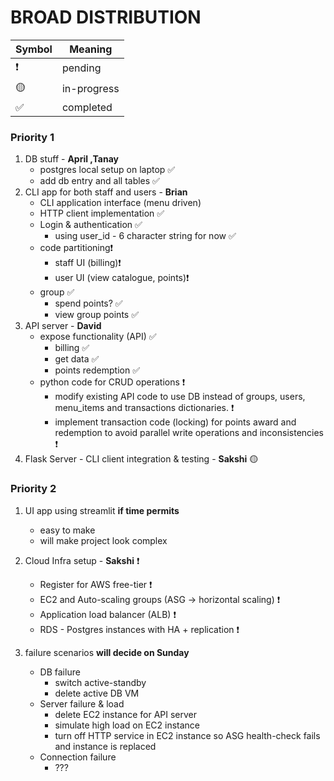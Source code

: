# BROAD DISTRIBUTION


| Symbol | Meaning |
| --- | --- |
| ❗ | pending |
| 🟡 | in-progress |
| ✅ | completed |

### Priority 1
1. DB stuff - **April ,Tanay**
    * postgres local setup on laptop ✅
    * add db entry and all tables ✅
2. CLI app for both staff and users - **Brian**
    * CLI application interface (menu driven)                   
    * HTTP client implementation ✅
    * Login & authentication ✅
        + using user_id - 6 character string for now ✅
    * code partitioning❗
        + staff UI (billing)❗
        + user UI (view catalogue, points)❗
    * group ✅
        + spend points?  ✅
        + view group points ✅
3. API server - **David**
    * expose functionality (API) ✅
        + billing ✅
        + get data ✅
        + points redemption ✅
    * python code for CRUD operations ❗
        + modify existing API code to use DB instead of groups, users, menu_items and transactions dictionaries. ❗
        + implement transaction code (locking) for points award and redemption to avoid parallel write operations and inconsistencies ❗
4. Flask Server - CLI client integration & testing - **Sakshi** 🟡

### Priority 2
1. UI app using streamlit **if time permits**
    * easy to make
    * will make project look complex

2. Cloud Infra setup - **Sakshi** ❗
    * Register for AWS free-tier ❗
    * EC2 and Auto-scaling groups (ASG -> horizontal scaling) ❗
    * Application load balancer (ALB) ❗
    * RDS - Postgres instances with HA + replication ❗

3. failure scenarios **will decide on Sunday**
    * DB failure
        + switch active-standby
        + delete active DB VM
    * Server failure & load
        + delete EC2 instance for API server
        + simulate high load on EC2 instance
        + turn off HTTP service in EC2 instance so ASG health-check fails and instance is replaced
    * Connection failure
        + ???